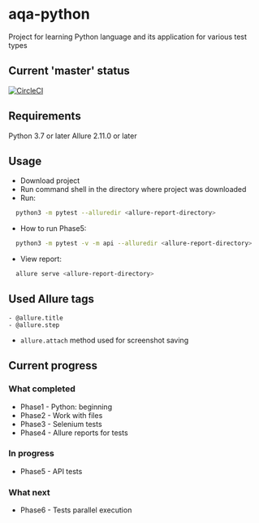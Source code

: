 # aqa-python
Project for learning Python language and its application for various test types

## Current 'master' status
[![CircleCI](https://circleci.com/gh/npsmetana/aqa-python/tree/master.svg?style=svg)](https://circleci.com/gh/npsmetana/aqa-python/tree/master)

## Requirements
Python 3.7 or later
Allure 2.11.0 or later

## Usage
- Download project
- Run command shell in the directory where project was downloaded
- Run:
```bash
  python3 -m pytest --alluredir <allure-report-directory>
```
- How to run Phase5: 
```bash
  python3 -m pytest -v -m api --alluredir <allure-report-directory>
```

- View report:
```bash 
  allure serve <allure-report-directory>
```

## Used Allure tags
```
- @allure.title
- @allure.step
```
- ```allure.attach``` method used for screenshot saving


## Current progress
### What completed
- Phase1 - Python: beginning
- Phase2 - Work with files
- Phase3 - Selenium tests
- Phase4 - Allure reports for tests

### In progress
- Phase5 - API tests

### What next
- Phase6 - Tests parallel execution
